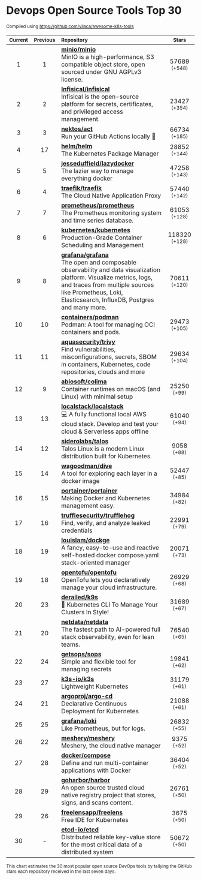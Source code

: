 # Devops Open Source Tools Top 30
<sup>Compiled using https://github.com/vilaca/awesome-k8s-tools</sup>
<div align="center">

|<sub>Current</sub>|<sub>Previous</sub>|<sub>Repository</sub>|<sub>Stars</sub>|
|:---:|:---:|:---|:---:|
|1|1|[**minio/minio**](https://github.com/minio/minio)<br/>MinIO is a high-performance, S3 compatible object store, open sourced under GNU AGPLv3 license.|57689 <sup>(+548)</sup>|
|2|2|[**Infisical/infisical**](https://github.com/Infisical/infisical)<br/>Infisical is the open-source platform for secrets, certificates, and privileged access management.|23427 <sup>(+354)</sup>|
|3|3|[**nektos/act**](https://github.com/nektos/act)<br/>Run your GitHub Actions locally 🚀|66734 <sup>(+185)</sup>|
|4|17|[**helm/helm**](https://github.com/helm/helm)<br/>The Kubernetes Package Manager|28852 <sup>(+144)</sup>|
|5|5|[**jesseduffield/lazydocker**](https://github.com/jesseduffield/lazydocker)<br/>The lazier way to manage everything docker|47258 <sup>(+143)</sup>|
|6|4|[**traefik/traefik**](https://github.com/traefik/traefik)<br/>The Cloud Native Application Proxy|57440 <sup>(+142)</sup>|
|7|7|[**prometheus/prometheus**](https://github.com/prometheus/prometheus)<br/>The Prometheus monitoring system and time series database.|61053 <sup>(+128)</sup>|
|8|6|[**kubernetes/kubernetes**](https://github.com/kubernetes/kubernetes)<br/>Production-Grade Container Scheduling and Management|118320 <sup>(+128)</sup>|
|9|8|[**grafana/grafana**](https://github.com/grafana/grafana)<br/>The open and composable observability and data visualization platform. Visualize metrics, logs, and traces from multiple sources like Prometheus, Loki, Elasticsearch, InfluxDB, Postgres and many more. |70611 <sup>(+120)</sup>|
|10|10|[**containers/podman**](https://github.com/containers/podman)<br/>Podman: A tool for managing OCI containers and pods.|29473 <sup>(+105)</sup>|
|11|11|[**aquasecurity/trivy**](https://github.com/aquasecurity/trivy)<br/>Find vulnerabilities, misconfigurations, secrets, SBOM in containers, Kubernetes, code repositories, clouds and more|29634 <sup>(+104)</sup>|
|12|9|[**abiosoft/colima**](https://github.com/abiosoft/colima)<br/>Container runtimes on macOS (and Linux) with minimal setup|25250 <sup>(+99)</sup>|
|13|13|[**localstack/localstack**](https://github.com/localstack/localstack)<br/>💻 A fully functional local AWS cloud stack. Develop and test your cloud & Serverless apps offline|61040 <sup>(+94)</sup>|
|14|12|[**siderolabs/talos**](https://github.com/siderolabs/talos)<br/>Talos Linux is a modern Linux distribution built for Kubernetes.|9058 <sup>(+88)</sup>|
|15|14|[**wagoodman/dive**](https://github.com/wagoodman/dive)<br/>A tool for exploring each layer in a docker image|52447 <sup>(+85)</sup>|
|16|15|[**portainer/portainer**](https://github.com/portainer/portainer)<br/>Making Docker and Kubernetes management easy.|34984 <sup>(+82)</sup>|
|17|16|[**trufflesecurity/trufflehog**](https://github.com/trufflesecurity/trufflehog)<br/>Find, verify, and analyze leaked credentials|22991 <sup>(+79)</sup>|
|18|19|[**louislam/dockge**](https://github.com/louislam/dockge)<br/>A fancy, easy-to-use and reactive self-hosted docker compose.yaml stack-oriented manager|20071 <sup>(+73)</sup>|
|19|18|[**opentofu/opentofu**](https://github.com/opentofu/opentofu)<br/>OpenTofu lets you declaratively manage your cloud infrastructure.|26929 <sup>(+68)</sup>|
|20|23|[**derailed/k9s**](https://github.com/derailed/k9s)<br/>🐶 Kubernetes CLI To Manage Your Clusters In Style!|31689 <sup>(+67)</sup>|
|21|20|[**netdata/netdata**](https://github.com/netdata/netdata)<br/>The fastest path to AI-powered full stack observability, even for lean teams.|76540 <sup>(+65)</sup>|
|22|24|[**getsops/sops**](https://github.com/getsops/sops)<br/>Simple and flexible tool for managing secrets|19841 <sup>(+62)</sup>|
|23|27|[**k3s-io/k3s**](https://github.com/k3s-io/k3s)<br/>Lightweight Kubernetes|31179 <sup>(+61)</sup>|
|24|21|[**argoproj/argo-cd**](https://github.com/argoproj/argo-cd)<br/>Declarative Continuous Deployment for Kubernetes|21088 <sup>(+61)</sup>|
|25|25|[**grafana/loki**](https://github.com/grafana/loki)<br/>Like Prometheus, but for logs.|26832 <sup>(+55)</sup>|
|26|22|[**meshery/meshery**](https://github.com/meshery/meshery)<br/>Meshery, the cloud native manager|9375 <sup>(+52)</sup>|
|27|28|[**docker/compose**](https://github.com/docker/compose)<br/>Define and run multi-container applications with Docker|36404 <sup>(+52)</sup>|
|28|29|[**goharbor/harbor**](https://github.com/goharbor/harbor)<br/>An open source trusted cloud native registry project that stores, signs, and scans content.|26761 <sup>(+50)</sup>|
|29|26|[**freelensapp/freelens**](https://github.com/freelensapp/freelens)<br/>Free IDE for Kubernetes|3675 <sup>(+50)</sup>|
|30|-|[**etcd-io/etcd**](https://github.com/etcd-io/etcd)<br/>Distributed reliable key-value store for the most critical data of a distributed system|50672 <sup>(+50)</sup>|


</div>

<sub>This chart estimates the 30 most popular open source DevOps tools by tallying the GitHub stars each repository received in the last seven days.</sub>
